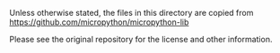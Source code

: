 Unless otherwise stated, the files in this directory are copied from https://github.com/micropython/micropython-lib

Please see the original repository for the license and other information.
